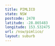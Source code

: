 ```yaml
---
title: PIMLICO
state: NSW
postcode: 2478
latitude: -28.865483
longitude: 153.532475
url: /nsw/pimlico/
layout: suburb
---
```

